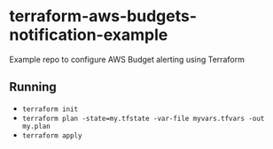 # terraform-aws-budgets-notification-example
Example repo to configure AWS Budget alerting using Terraform

## Running

* `terraform init`
* `terraform plan -state=my.tfstate -var-file myvars.tfvars -out my.plan`
* `terraform apply`


